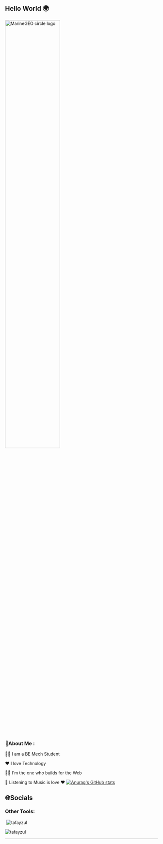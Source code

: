 ## Hello World 🌍

<img src="http://studiopixel.in/wp-content/uploads/2017/11/senior-front-end-developer-openings-1.gif" alt="MarineGEO circle logo" width="60%">

### 💫About Me :
👨‍🎓 I am a BE Mech Student

❤️ I love Technology

🧑‍💻 I'm the one who builds for the Web

🎵 Listening to Music is love ❤️
[![Anurag's GitHub stats](https://github-readme-stats.vercel.app/api?username=tafayzul)](https://github.com/tafayzul/github-readme-stats)

## 🌐Socials


<h3 align="left">Other Tools:</h3>

<p>&nbsp;<img align="center" src="https://github.com/tafayzul" alt="tafayzul" /></p>

<p><img align="center" src="www.linkedin.com/in/tafayzul-pathan" alt="tafayzul" /></p>

---
